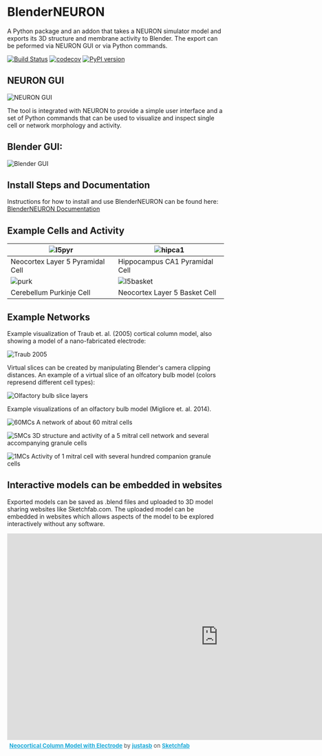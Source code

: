 # BlenderNEURON

A Python package and an addon that takes a NEURON simulator model and exports its 3D structure and membrane activity to Blender. The export can be peformed via NEURON GUI or via Python commands.

[![Build Status](https://dl.circleci.com/status-badge/img/gh/JustasB/BlenderNEURON/tree/master.svg?style=shield)](https://dl.circleci.com/status-badge/redirect/gh/JustasB/BlenderNEURON/tree/master) [![codecov](https://codecov.io/gh/JustasB/BlenderNEURON/branch/master/graph/badge.svg)](https://codecov.io/gh/JustasB/BlenderNEURON) [![PyPI version](https://badge.fury.io/py/blenderneuron.svg)](https://badge.fury.io/py/blenderneuron)

## NEURON GUI

![NEURON GUI](images/NEURON.JPG)

The tool is integrated with NEURON to provide a simple user interface and a set of Python commands that can be used to visualize and inspect single cell or network morphology and activity.

## Blender GUI:
![Blender GUI](images/Blender.jpg)

## Install Steps and Documentation
Instructions for how to install and use BlenderNEURON can be found here: [BlenderNEURON Documentation](https://docs.blenderneuron.org/)

## Example Cells and Activity

| ![l5pyr](images/l5pyr.gif)       | ![hipca1](images/hipca1pyr.gif)  |
|----------------------------------|----------------------------------|
| Neocortex Layer 5 Pyramidal Cell | Hippocampus CA1 Pyramidal Cell   |
| ![purk](images/purk.gif)         | ![l5basket](images/l5basket.gif) |
| Cerebellum Purkinje Cell         | Neocortex Layer 5 Basket Cell    |

## Example Networks
Example visualization of Traub et. al. (2005) cortical column model, also showing a model of a nano-fabricated electrode:

![Traub 2005](images/TraubMediumSingleElectrode.jpg)

Virtual slices can be created by manipulating Blender's camera clipping distances. An example of a virtual slice of an olfcatory bulb model (colors represend different cell types):

![Olfactory bulb slice layers](images/ob-wiki-match.jpg)

Example visualizations of an olfactory bulb model (Migliore et. al. 2014).

![60MCs](images/60MCs.gif)
A network of about 60 mitral cells

![5MCs](images/5MCs.gif)
3D structure and activity of a 5 mitral cell network and several accompanying granule cells

![1MCs](images/1MCwGCs.gif)
Activity of 1 mitral cell with several hundred companion granule cells

## Interactive models can be embedded in websites

Exported models can be saved as .blend files and uploaded to 3D model sharing websites like Sketchfab.com. The uploaded model can be embedded in websites which allows aspects of the model to be explored interactively without any software.

<div class="sketchfab-embed-wrapper"><iframe width="980" height="480" src="https://sketchfab.com/models/b96d4062f1294fdbb88a53c56614a16e/embed?autospin=0.2" frameborder="0" allow="autoplay; fullscreen; vr" mozallowfullscreen="true" webkitallowfullscreen="true"></iframe>

<p style="font-size: 13px; font-weight: normal; margin: 5px; color: #4A4A4A;">
    <a href="https://sketchfab.com/models/b96d4062f1294fdbb88a53c56614a16e?utm_medium=embed&utm_source=website&utm_campaign=share-popup" target="_blank" style="font-weight: bold; color: #1CAAD9;">Neocortical Column Model with Electrode</a>
    by <a href="https://sketchfab.com/justasb?utm_medium=embed&utm_source=website&utm_campaign=share-popup" target="_blank" style="font-weight: bold; color: #1CAAD9;">justasb</a>
    on <a href="https://sketchfab.com?utm_medium=embed&utm_source=website&utm_campaign=share-popup" target="_blank" style="font-weight: bold; color: #1CAAD9;">Sketchfab</a>
</p>
</div> 
 